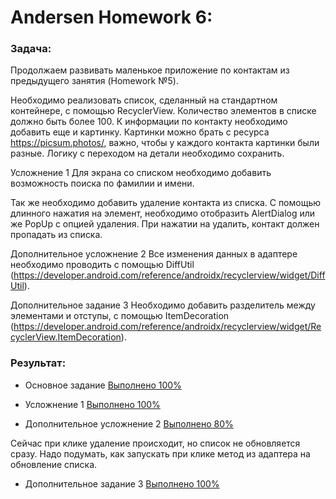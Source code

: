# Andersen Homework 6:

### Задача:

Продолжаем развивать маленькое приложение по контактам из предыдущего занятия (Homework №5).

Необходимо реализовать список, сделанный на стандартном контейнере, с помощью RecyclerView. Количество элементов в списке должно быть более 100. К информации по контакту необходимо добавить еще и картинку. Картинки можно брать с ресурса https://picsum.photos/, важно, чтобы у каждого контакта картинки были разные. Логику с переходом на детали необходимо сохранить.

Усложнение 1
Для экрана со списком необходимо добавить возможность поиска по фамилии и имени. 

Так же необходимо добавить удаление контакта из списка. С помощью длинного нажатия на элемент, необходимо отобразить AlertDialog или же PopUp с опцией удаления. При нажатии на удалить, контакт должен пропадать из списка. 

Дополнительное усложнение 2
Все изменения данных в адаптере необходимо проводить с помощью DiffUtil (https://developer.android.com/reference/androidx/recyclerview/widget/DiffUtil).

Дополнительное задание 3
Необходимо добавить разделитель между элементами и отступы, с помощью ItemDecoration (https://developer.android.com/reference/androidx/recyclerview/widget/RecyclerView.ItemDecoration).
 
 ### Результат:
 
 - Основное задание [Выполнено 100%]()
 
 - Усложнение 1 [Выполнено 100%]()
 
 - Дополнительное усложнение 2 [Выполнено 80%]()
 
 Сейчас при клике удаление происходит, но список не обновляется сразу. Надо подумать, как запускать при клике метод из адаптера на обновление списка.
 
 - Дополнительное задание 3 [Выполнено 100%]()